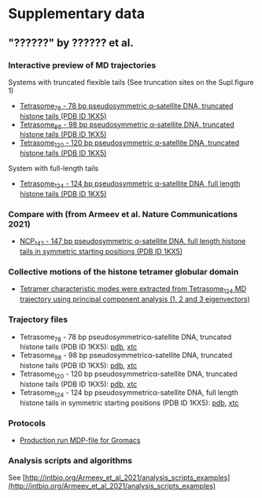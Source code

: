 # Supplementary data
## "??????" by ?????? et al.

### Interactive preview of MD trajectories

Systems with truncated flexible tails (See truncation sites on the Supl.figure 1) 

- [Tetrasome<sub>78</sub> - 78 bp pseudosymmetric α-satellite DNA, truncated histone tails (PDB ID 1KX5)](Tetrasome80_trj_preview) 
- [Tetrasome<sub>98</sub> - 98 bp pseudosymmetric α-satellite DNA, truncated histone tails (PDB ID 1KX5)](Tetrasome100_trj_preview) 
- [Tetrasome<sub>120</sub> - 120 bp pseudosymmetric α-satellite DNA, truncated histone tails (PDB ID 1KX5)](Tetrasome120_trj_preview) 

System with full-length tails

- [Tetrasome<sub>124</sub> - 124 bp pseudosymmetric α-satellite DNA, full length histone tails (PDB ID 1KX5)](Tetrasome124_trj_preview) 

### Compare with (from Armeev et al. Nature Communications 2021)
- [NCP<sub>147</sub> - 147 bp pseudosymmetric α-satellite DNA, full length histone tails in symmetric starting positions (PDB ID 1KX5)](../Armeev_et_al_2021/NCP147_trj_preview) 

### Collective motions of the histone tetramer globular domain 
- [Tetramer characteristic modes were extracted from Tetrasome<sub>124</sub> MD trajectory using principal component analysis (1, 2 and 3 eigenvectors)](Tetrasome_CVs) 
### Trajectory files
- Tetrasome<sub>78</sub> - 78 bp pseudosymmetricα-satellite DNA, truncated histone tails (PDB ID 1KX5): [pdb](trj/h3-h4_2_tm_80DNA_for_web.pdb), [xtc](trj/h3-h4_2_tm_80DNA_for_web.xtc)
- Tetrasome<sub>98</sub> - 98 bp pseudosymmetricα-satellite DNA, truncated histone tails (PDB ID 1KX5): [pdb](trj/h3-h4_2_tm_100DNA_for_web.pdb), [xtc](trj/h3-h4_2_tm_100DNA_for_web.xtc)
- Tetrasome<sub>120</sub> - 120 bp pseudosymmetricα-satellite DNA, truncated histone tails (PDB ID 1KX5): [pdb](trj/h3-h4_2_tm_120DNA_for_web.pdb), [xtc](trj/h3-h4_2_tm_120DNA_for_web.xtc)
- Tetrasome<sub>124</sub> - 124 bp pseudosymmetricα-satellite DNA, full length histone tails in symmetric starting positions (PDB ID 1KX5): [pdb](trj/1kx5_tetrasome_124_tails_for_web.pdb), [xtc](trj/1kx5_tetrasome_124_tails_for_web.xtc)

### Protocols
- [Production run MDP-file for Gromacs](MD_production_protocol.mdp)

### Analysis scripts and algorithms
See [http://intbio.org/Armeev_et_al_2021/analysis_scripts_examples](http://intbio.org/Armeev_et_al_2021/analysis_scripts_examples)

